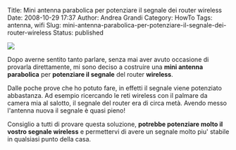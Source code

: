 Title: Mini antenna parabolica per potenziare il segnale dei router wireless
Date: 2008-10-29 17:37
Author: Andrea Grandi
Category: HowTo
Tags: antenna, wifi
Slug: mini-antenna-parabolica-per-potenziare-il-segnale-dei-router-wireless
Status: published

[![]({static}/images/2008/10/29102008769.jpg)]({static}/images/2017/10/teams-splash-announcement.png)

Dopo averne sentito tanto parlare, senza mai aver avuto occasione di provarla
direttamente, mi sono deciso a costruire una **mini antenna parabolica**
per **potenziare il segnale** del router **wireless**.

Dalle poche prove che ho potuto fare, in effetti il segnale viene
potenziato abbastanza. Ad esempio ricercando le reti wireless con il
palmare da camera mia al salotto, il segnale del router era di circa
metà. Avendo messo l'antenna nuova il segnale è quasi pieno!

Consiglio a tutti di provare questa soluzione, **potrebbe potenziare
molto il vostro segnale wireless** e permettervi di avere un segnale
molto piu' stabile in qualsiasi punto della casa.
